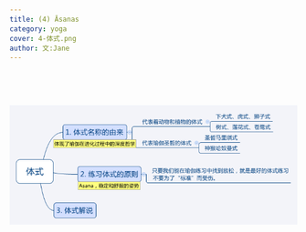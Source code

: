 ```yaml
---
title: (4) Āsanas 
category: yoga
cover: 4-体式.png
author: 文:Jane 
---
```


&emsp;&emsp;


&emsp;&emsp;


![Āsanas](./4-体式.png)

      
        
